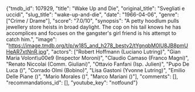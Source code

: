 {"tmdb_id": 107929, "title": "Wake Up and Die", "original_title": "Svegliati e uccidi", "slug_title": "wake-up-and-die", "date": "1966-04-06", "genre": ["Crime / Drame"], "score": "7.0/10", "synopsis": "A petty hoodlum pulls jewellery store heists in broad daylight. The cop on his tail knows he has accomplices and focuses on the gangster's girl friend is his attempt to catch him.", "image": "https://image.tmdb.org/t/p/w185_and_h278_bestv2/tYgnqbM0lU8JB8pmUHeAR7xtNnR.jpg", "actors": ["Robert Hoffmann (Luciano Lutring)", "Gian Maria Volont\u00e9 (Inspector Moroni)", "Claudio Camaso (Franco Magni)", "Renato Niccolai (Comm. Giuliani)", "Ottavio Fanfani (Isp. Julien)", "Pupo De Luca ()", "Corrado Olmi (Bobino)", "Lisa Gastoni (Yvonne Lutring)", "Emilio Delle Piane ()", "Mario Morales ()", "Marco Mariani ()"], "comments": [], "recommandations_id": [], "youtube_key": "notfound"}